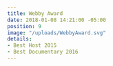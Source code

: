 ```yaml
---
title: Webby Award
date: 2018-01-08 14:21:00 -05:00
position: 9
image: "/uploads/WebbyAward.svg"
details:
- Best Host 2015
- Best Documentary 2016
---
```


